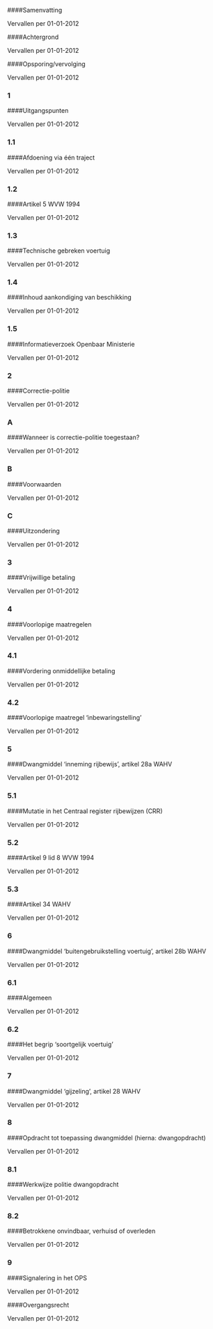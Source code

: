 <meta http-equiv='Content-Type' content='text/html; charset=utf-8' />


####Samenvatting

Vervallen per 01-01-2012 

####Achtergrond

Vervallen per 01-01-2012 

####Opsporing/vervolging

Vervallen per 01-01-2012 

### 1  

####Uitgangspunten

Vervallen per 01-01-2012 

### 1.1  

####Afdoening via één traject

Vervallen per 01-01-2012 

### 1.2  

####Artikel 5 WVW 1994

Vervallen per 01-01-2012 

### 1.3  

####Technische gebreken voertuig

Vervallen per 01-01-2012 

### 1.4  

####Inhoud aankondiging van beschikking

Vervallen per 01-01-2012 

### 1.5  

####Informatieverzoek Openbaar Ministerie

Vervallen per 01-01-2012 

### 2  

####Correctie-politie

Vervallen per 01-01-2012 

### A  

####Wanneer is correctie-politie toegestaan?

Vervallen per 01-01-2012 

### B  

####Voorwaarden

Vervallen per 01-01-2012 

### C  

####Uitzondering

Vervallen per 01-01-2012 

### 3  

####Vrijwillige betaling

Vervallen per 01-01-2012 

### 4  

####Voorlopige maatregelen

Vervallen per 01-01-2012 

### 4.1  

####Vordering onmiddellijke betaling

Vervallen per 01-01-2012 

### 4.2 

####Voorlopige maatregel ‘inbewaringstelling’

Vervallen per 01-01-2012 

### 5  

####Dwangmiddel ‘inneming rijbewijs’, artikel 28a WAHV

Vervallen per 01-01-2012 

### 5.1  

####Mutatie in het Centraal register rijbewijzen (CRR)

Vervallen per 01-01-2012 

### 5.2  

####Artikel 9 lid 8 WVW 1994

Vervallen per 01-01-2012 

### 5.3  

####Artikel 34 WAHV

Vervallen per 01-01-2012 

### 6  

####Dwangmiddel ‘buitengebruikstelling voertuig’, artikel 28b WAHV

Vervallen per 01-01-2012 

### 6.1  

####Algemeen

Vervallen per 01-01-2012 

### 6.2  

####Het begrip ‘soortgelijk voertuig’

Vervallen per 01-01-2012 

### 7  

####Dwangmiddel ‘gijzeling’, artikel 28 WAHV

Vervallen per 01-01-2012 

### 8  

####Opdracht tot toepassing dwangmiddel (hierna: dwangopdracht)

Vervallen per 01-01-2012 

### 8.1  

####Werkwijze politie dwangopdracht

Vervallen per 01-01-2012 

### 8.2  

####Betrokkene onvindbaar, verhuisd of overleden

Vervallen per 01-01-2012 

### 9  

####Signalering in het OPS

Vervallen per 01-01-2012 

####Overgangsrecht

Vervallen per 01-01-2012 

